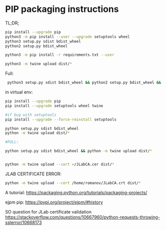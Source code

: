 # PIP packaging instructions
TL;DR;   

```bash
pip install --upgrade pip
python3 -m pip install --user --upgrade setuptools wheel
python3 setup.py sdist bdist_wheel
python2 setup.py bdist_wheel

python3 -m pip install -r requirements.txt --user

python3 -m twine upload dist/*

```

Full:
```bash
 python3 setup.py sdist bdist_wheel && python2 setup.py bdist_wheel && python3 -m twine upload dist/*
```

in virtual env:
```bash
pip install --upgrade pip
pip install --upgrade setuptools wheel twine

#if bug with setuptools
pip install --upgrade --force-reinstall setuptools

python setup.py sdist bdist_wheel
python -m twine upload dist/*

#FULL:

python setup.py sdist bdist_wheel && python -m twine upload dist/*


python -m twine upload --cert ~/JLabCA.cer dist/*

```

JLAB CERTIFICATE ERROR:

```bash
python -m twine upload --cert /home/romanov/JLabCA.crt dist/*
```


A tutorial:
https://packaging.python.org/tutorials/packaging-projects/

ejpm pip: https://pypi.org/project/ejpm/#history

SO question for JLab certificate validation
https://stackoverflow.com/questions/10667960/python-requests-throwing-sslerror/10668173



